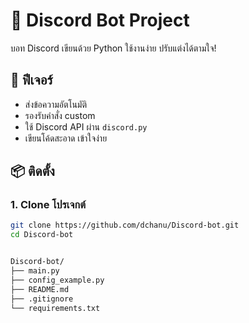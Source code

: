 # 🤖 Discord Bot Project

บอท Discord เขียนด้วย Python ใช้งานง่าย ปรับแต่งได้ตามใจ!

## 🚀 ฟีเจอร์
- ส่งข้อความอัตโนมัติ
- รองรับคำสั่ง custom
- ใช้ Discord API ผ่าน `discord.py`
- เขียนโค้ดสะอาด เข้าใจง่าย

## 📦 ติดตั้ง
### 1. Clone โปรเจกต์
```bash
git clone https://github.com/dchanu/Discord-bot.git
cd Discord-bot


Discord-bot/
├── main.py
├── config_example.py
├── README.md
├── .gitignore
└── requirements.txt
